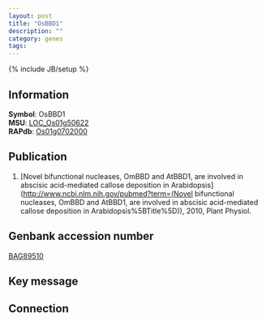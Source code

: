 ```yaml
---
layout: post
title: "OsBBD1"
description: ""
category: genes
tags: 
---
```

{% include JB/setup %}

## Information
__Symbol__: OsBBD1  
__MSU__: [LOC_Os01g50622](http://rice.plantbiology.msu.edu/cgi-bin/ORF_infopage.cgi?orf=LOC_Os01g50622)  
__RAPdb__: [Os01g0702000](http://rapdb.dna.affrc.go.jp/viewer/gbrowse_details/irgsp1?name=Os01g0702000)  

## Publication
1. [Novel bifunctional nucleases, OmBBD and AtBBD1, are involved in abscisic acid-mediated callose deposition in Arabidopsis](http://www.ncbi.nlm.nih.gov/pubmed?term=(Novel bifunctional nucleases, OmBBD and AtBBD1, are involved in abscisic acid-mediated callose deposition in Arabidopsis%5BTitle%5D)), 2010, Plant Physiol.

## Genbank accession number
[BAG89510](http://www.ncbi.nlm.nih.gov/nuccore/BAG89510)

## Key message

## Connection



